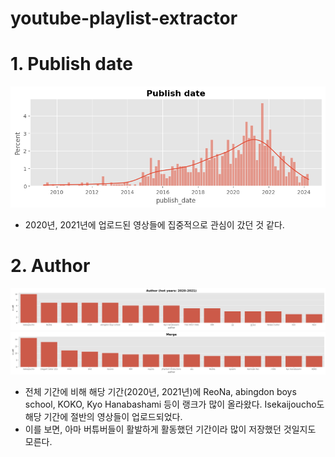 # youtube-playlist-extractor

# 1. Publish date
![alt text](image.png)
- 2020년, 2021년에 업로드된 영상들에 집중적으로 관심이 갔던 것 같다.

# 2. Author
![alt text](image-2.png)
![alt text](image-1.png)
- 전체 기간에 비해 해당 기간(2020년, 2021년)에 ReoNa, abingdon boys school, KOKO, Kyo Hanabashami 등이 랭크가 많이 올라왔다. Isekaijoucho도 해당 기간에 절반의 영상들이 업로드되었다.
- 이를 보면, 아마 버튜버들이 활발하게 활동했던 기간이라 많이 저장했던 것일지도 모른다.